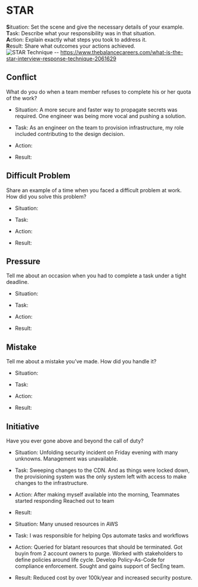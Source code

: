 # STAR
**S**ituation: Set the scene and give the necessary details of your example.\
**T**ask: Describe what your responsibility was in that situation.\
**A**ction: Explain exactly what steps you took to address it.\
**R**esult: Share what outcomes your actions achieved.\
![STAR Technique](https://www.thebalancecareers.com/thmb/6_e4fjHn1jx5FqkKPgBZ_Tq6gm8=/3000x0/filters:no_upscale():max_bytes(150000):strip_icc():format(webp)/behavioral-job-interview-questions-2061629_round2-5b4f594846e0fb005b443466.png) -- https://www.thebalancecareers.com/what-is-the-star-interview-response-technique-2061629

## Conflict
What do you do when a team member refuses to complete his or her quota of the work?
* Situation:
   A more secure and faster way to propagate secrets was required. One engineer was being more vocal and pushing a solution.
* Task:
   As an engineer on the team to provision infrastructure, my role included contributing to the design decision.
* Action:
   
* Result:
   
## Difficult Problem
Share an example of a time when you faced a difficult problem at work. How did you solve this problem?
* Situation:
   
* Task:
   
* Action:
   
* Result:
   
## Pressure
Tell me about an occasion when you had to complete a task under a tight deadline.
* Situation:
   
* Task:
   
* Action:
   
* Result:
   
## Mistake
Tell me about a mistake you’ve made. How did you handle it?
* Situation:
   
* Task:
   
* Action:
   
* Result:
   
## Initiative
Have you ever gone above and beyond the call of duty?
* Situation:
   Unfolding security incident on Friday evening with many unknowns. Management was unavailable.
* Task:
   Sweeping changes to the CDN. And as things were locked down, the provisioning system was the only system left with access to make changes to the infrastructure.
* Action:
   After making myself available into the morning, Teammates started responding Reached out to team
* Result:
   
* Situation:
   Many unused resources in AWS
* Task:
   I was responsible for helping Ops automate tasks and workflows
* Action:
   Queried for blatant resources that should be terminated. Got buyin from 2 account owners to purge. Worked with stakeholders to define policies around life cycle. Develop Policy-As-Code for compliance enforcement. Sought and gains support of SecEng team.
* Result:
   Reduced cost by over 100k/year and increased security posture.
<!--stackedit_data:
eyJoaXN0b3J5IjpbMTkxNzQ4MjUxLC0xOTgwOTgzMDU2LC0yMT
ExNzM0MzIzXX0=
-->